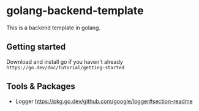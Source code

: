 # golang-backend-template

This is a backend template in golang.

## Getting started
Download and install go if you haven't already 
`https://go.dev/doc/tutorial/getting-started`

## Tools & Packages 
- Logger
https://pkg.go.dev/github.com/google/logger#section-readme

